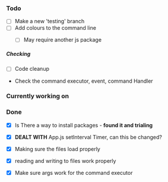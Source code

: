### Todo

- [ ] Make a new 'testing' branch
- [ ] Add colours to the command line
  - [ ] May require another js package


##### Checking

- [ ] Code cleanup

- Check the command executor, event, command Handler

### Currently working on

### Done

- [x] Is There a way to install packages - **found it and trialing**
- [x] **DEALT WITH** App.js setInterval Timer, can this be changed?
- [x] Making sure the files load properly
- [x] reading and writing to files work properly
- [x] Make sure args work for the command executor


